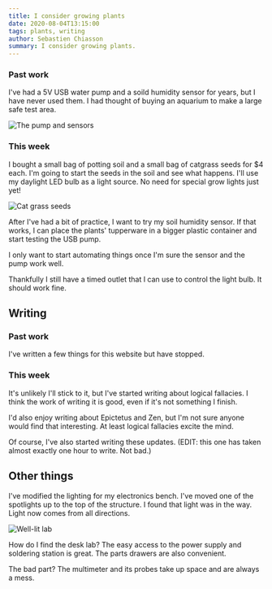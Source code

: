 ```yaml
---
title: I consider growing plants
date: 2020-08-04T13:15:00
tags: plants, writing
author: Sebastien Chiasson
summary: I consider growing plants.
---
```


### Past work

I've had a 5V USB water pump and a soild humidity sensor for years, but I have never used them. I had thought of buying an aquarium to make a large safe test area.

![The pump and sensors]({attach}20200804_141653.jpg)

### This week

I bought a small bag of potting soil and a small bag of catgrass seeds for $4 each. I'm going to start the seeds in the soil and see what happens. I'll use my daylight LED bulb as a light source. No need for special grow lights just yet!

![Cat grass seeds]({attach}20200804_141743.jpg)

After I've had a bit of practice, I want to try my soil humidity sensor. If that works, I can place the plants' tupperware in a bigger plastic container and start testing the USB pump.

I only want to start automating things once I'm sure the sensor and the pump work well.

Thankfully I still have a timed outlet that I can use to control the light bulb. It should work fine.

## Writing

### Past work

I've written a few things for this website but have stopped.

### This week

It's unlikely I'll stick to it, but I've started writing about logical fallacies. I think the work of writing it is good, even if it's not something I finish.

I'd also enjoy writing about Epictetus and Zen, but I'm not sure anyone would find that interesting. At least logical fallacies excite the mind.

Of course, I've also started writing these updates. (EDIT: this one has taken almost exactly one hour to write. Not bad.)

## Other things

I've modified the lighting for my electronics bench. I've moved one of the spotlights up to the top of the structure. I found that light was in the way. Light now comes from all directions.

![Well-lit lab]({attach}20200804_141716.jpg)

How do I find the desk lab? The easy access to the power supply and soldering station is great. The parts drawers are also convenient.

The bad part? The multimeter and its probes take up space and are always a mess.
